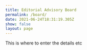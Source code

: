 ```yaml
---
title: Editorial Advisory Board
permalink: /board/
date: 2021-06-24T18:31:19.305Z
show: false
layout: page
---
```

This is where to enter the details etc